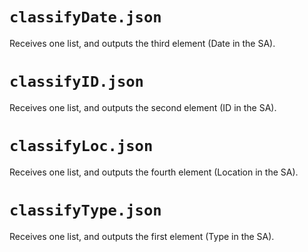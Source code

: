 # `classifyDate.json`
Receives one list, and outputs the third element (Date in the SA).

# `classifyID.json`
Receives one list, and outputs the second element (ID in the SA).

# `classifyLoc.json`
Receives one list, and outputs the fourth element (Location in the SA).

# `classifyType.json`
Receives one list, and outputs the first element (Type in the SA).
